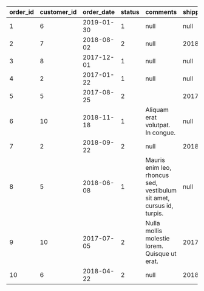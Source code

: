 | order\_id | customer\_id | order\_date | status | comments                                                              | shipped\_date | shipper\_id |
|:----------|:-------------|:------------|:-------|:----------------------------------------------------------------------|:--------------|:------------|
| 1         | 6            | 2019-01-30  | 1      | null                                                                  | null          | null        |
| 2         | 7            | 2018-08-02  | 2      | null                                                                  | 2018-08-03    | 4           |
| 3         | 8            | 2017-12-01  | 1      | null                                                                  | null          | null        |
| 4         | 2            | 2017-01-22  | 1      | null                                                                  | null          | null        |
| 5         | 5            | 2017-08-25  | 2      |                                                                       | 2017-08-26    | 3           |
| 6         | 10           | 2018-11-18  | 1      | Aliquam erat volutpat. In congue.                                     | null          | null        |
| 7         | 2            | 2018-09-22  | 2      | null                                                                  | 2018-09-23    | 4           |
| 8         | 5            | 2018-06-08  | 1      | Mauris enim leo, rhoncus sed, vestibulum sit amet, cursus id, turpis. | null          | null        |
| 9         | 10           | 2017-07-05  | 2      | Nulla mollis molestie lorem. Quisque ut erat.                         | 2017-07-06    | 1           |
| 10        | 6            | 2018-04-22  | 2      | null                                                                  | 2018-04-23    | 2           |
